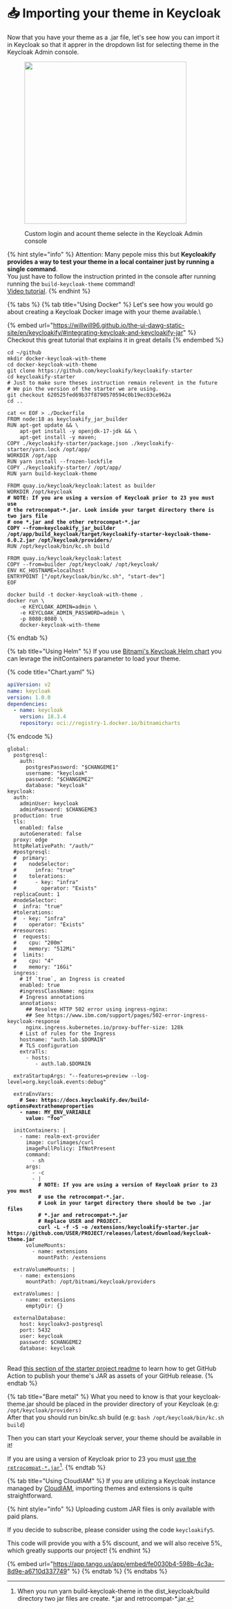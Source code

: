 # 📥 Importing your theme in Keycloak

Now that you have your theme as a .jar file, let's see how you can import it in Keycloak so that it apprer  in the dropdown list for selecting theme in the Keycloak Admin console. &#x20;

<figure><img src=".gitbook/assets/image (16).png" alt="" width="375"><figcaption><p>Custom login and acount theme selecte in the Keycloak Admin console</p></figcaption></figure>



{% hint style="info" %}
Attention: Many pepole miss this but **Keycloakify provides a way to test your theme in a local container just by running a single command**.  \
You just have to follow the instruction printed in the console after running running the `build-keycloak-theme` command!  \
[Video tutorial](https://www.youtube.com/watch?v=WMyGZNHQkjU).
{% endhint %}

{% tabs %}
{% tab title="Using Docker" %}
Let's see how you would go about creating a Keycloak Docker image with your theme available.\


{% embed url="https://willwill96.github.io/the-ui-dawg-static-site/en/keycloakify/#integrating-keycloak-and-keycloakify-jar" %}
Checkout this great tutorial that explains it in great details
{% endembed %}

<pre class="language-bash"><code class="lang-bash">cd ~/github
mkdir docker-keycloak-with-theme
cd docker-keycloak-with-theme
git clone https://github.com/keycloakify/keycloakify-starter
cd keycloakify-starter
# Just to make sure theses instruction remain relevent in the future
# We pin the version of the starter we are using.  
git checkout 620525fed69b37f8790570594c0b19ec03ce962a
cd ..

cat &#x3C;&#x3C; EOF > ./Dockerfile
FROM node:18 as keycloakify_jar_builder
RUN apt-get update &#x26;&#x26; \
    apt-get install -y openjdk-17-jdk &#x26;&#x26; \
    apt-get install -y maven;
COPY ./keycloakify-starter/package.json ./keycloakify-starter/yarn.lock /opt/app/
WORKDIR /opt/app
RUN yarn install --frozen-lockfile
COPY ./keycloakify-starter/ /opt/app/
RUN yarn build-keycloak-theme

FROM quay.io/keycloak/keycloak:latest as builder
WORKDIR /opt/keycloak
<strong># NOTE: If you are using a version of Keycloak prior to 23 you must use 
</strong><strong># the retrocompat-*.jar. Look inside your target directory there is two jars file
</strong><strong># one *.jar and the other retrocompat-*.jar
</strong><strong>COPY --from=keycloakify_jar_builder /opt/app/build_keycloak/target/keycloakify-starter-keycloak-theme-6.0.2.jar /opt/keycloak/providers/
</strong>RUN /opt/keycloak/bin/kc.sh build

FROM quay.io/keycloak/keycloak:latest
COPY --from=builder /opt/keycloak/ /opt/keycloak/
ENV KC_HOSTNAME=localhost
ENTRYPOINT ["/opt/keycloak/bin/kc.sh", "start-dev"]
EOF

docker build -t docker-keycloak-with-theme .
docker run \
    -e KEYCLOAK_ADMIN=admin \
    -e KEYCLOAK_ADMIN_PASSWORD=admin \
    -p 8080:8080 \
    docker-keycloak-with-theme
</code></pre>
{% endtab %}

{% tab title="Using Helm" %}
If you use [Bitnami's Keycloak Helm chart](https://github.com/bitnami/charts/tree/main/bitnami/keycloak) you can levrage the initContainers parameter to load your theme. &#x20;

{% code title="Chart.yaml" %}
```yaml
apiVersion: v2
name: keycloak
version: 1.0.0
dependencies:
  - name: keycloak
    version: 18.3.4
    repository: oci://registry-1.docker.io/bitnamicharts
```
{% endcode %}

<pre class="language-yaml" data-title="values.yaml"><code class="lang-yaml">global:
  postgresql:
    auth:
      postgresPassword: "$CHANGEME1"
      username: "keycloak"
      password: "$CHANGEME2"
      database: "keycloak"
keycloak:
  auth:
    adminUser: keycloak
    adminPassword: $CHANGEME3
  production: true
  tls: 
    enabled: false 
    autoGenerated: false
  proxy: edge
  httpRelativePath: "/auth/"
  #postgresql:
  #  primary:
  #    nodeSelector:
  #      infra: "true"
  #    tolerations:
  #      - key: "infra"
  #        operator: "Exists"
  replicaCount: 1
  #nodeSelector:
  #  infra: "true"
  #tolerations:
  #  - key: "infra"
  #    operator: "Exists"
  #resources:
  #  requests:
  #    cpu: "200m"
  #    memory: "512Mi"
  #  limits:
  #    cpu: "4"
  #    memory: "16Gi"
  ingress:
    # If `true`, an Ingress is created
    enabled: true
    #ingressClassName: nginx
    # Ingress annotations
    annotations:
      ## Resolve HTTP 502 error using ingress-nginx:
      ## See https://www.ibm.com/support/pages/502-error-ingress-keycloak-response
      nginx.ingress.kubernetes.io/proxy-buffer-size: 128k
    # List of rules for the Ingress
    hostname: "auth.lab.$DOMAIN"
    # TLS configuration
    extraTls:
      - hosts:
         - auth.lab.$DOMAIN
  
  extraStartupArgs: "--features=preview --log-level=org.keycloak.events:debug"

  extraEnvVars: 
<strong>    # See: https://docs.keycloakify.dev/build-options#extrathemeproperties
</strong><strong>    - name: MY_ENV_VARIABLE
</strong><strong>      value: "foo"
</strong>
  initContainers: |
    - name: realm-ext-provider
      image: curlimages/curl
      imagePullPolicy: IfNotPresent
      command:
        - sh
      args:
        - -c
        - |
<strong>          # NOTE: If you are using a version of Keycloak prior to 23 you must 
</strong><strong>          # use the retrocompat-*.jar.
</strong><strong>          # Look in your target directory there should be two .jar files 
</strong><strong>          # *.jar and retrocompat-*.jar
</strong><strong>          # Replace USER and PROJECT.    
</strong><strong>          curl -L -f -S -o /extensions/keycloakify-starter.jar https://github.com/USER/PROJECT/releases/latest/download/keycloak-theme.jar
</strong>      volumeMounts:
        - name: extensions
          mountPath: /extensions

  extraVolumeMounts: |
    - name: extensions
      mountPath: /opt/bitnami/keycloak/providers

  extraVolumes: |
    - name: extensions
      emptyDir: {}

  externalDatabase:
    host: keycloakv3-postgresql
    port: 5432
    user: keycloak
    password: $CHANGEME2
    database: keycloak
</code></pre>

&#x20;\
Read [this section of the starter project readme](https://github.com/keycloakify/keycloakify-starter?tab=readme-ov-file#the-ci-workflow) to learn how to get GitHub Action to publish your theme's JAR as assets of your GitHub release.
{% endtab %}

{% tab title="Bare metal" %}
What you need to know is that your keycloak-theme.jar should be placed in the provider directory of your Keycloak (e.g: `/opt/keycloak/providers)`\
After that you should run bin/kc.sh build (e.g: `bash /opt/keycloak/bin/kc.sh build`)

Then you can start your Keycloak server, your theme should be available in it!&#x20;

If you are using a version of Keycloak prior to 23 you must [use the `retrocompat-*.jar`](#user-content-fn-1)[^1].&#x20;
{% endtab %}

{% tab title="Using CloudIAM" %}
If you are utilizing a Keycloak instance managed by [CloudIAM](https://cloud-iam.com/?mtm\_campaign=keycloakify-deal\&mtm\_source=keycloakify-doc-header), importing themes and extensions is quite straightforward.

{% hint style="info" %}
Uploading custom JAR files is only available with paid plans.&#x20;

If you decide to subscribe, please consider using the code `keycloakify5`.&#x20;

This code will provide you with a 5% discount, and we will also receive 5%, which greatly supports our project!
{% endhint %}

{% embed url="https://app.tango.us/app/embed/fe0030b4-598b-4c3a-8d9e-a6710d337749" %}
{% endtab %}
{% endtabs %}



[^1]: When you run yarn build-keycloak-theme in the dist\_keycloak/build directory two jar files are create. \*.jar and retrocompat-\*.jar.

